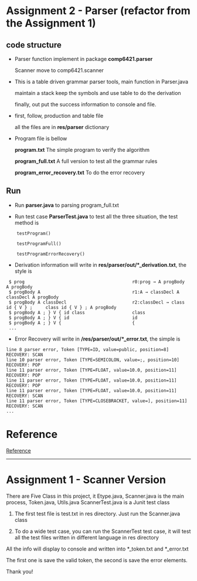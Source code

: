 # Assignment 2 - Parser (refactor from the Assignment 1)

## code structure

* Parser function implement in package **comp6421.parser**

	Scanner move to comp6421.scanner

* This is a table driven grammar parser tools, main function in Parser.java

	maintain a stack keep the symbols and use table to do the derivation

	finally, out put the success information to console and file.

* first, follow, production and table file

	all the files are in **res/parser** dictionary

* Program file is bellow

	**program.txt**	The simple program to verify the algorithm

	**program_full.txt** A full version to test all the grammar rules

	**program_error_recovery.txt**  To do the error recovery

## Run

* Run **parser.java** to parsing program_full.txt
	
* Run test case **ParserTest.java** to test all the three situation, the test method is
	
```
	testProgram()
	
	testProgramFull()
	
	testProgramErrorRecovery()
```

* Derivation information will write in **res/parser/out/*_derivation.txt**, the style is
```
 $ prog                                 		r0:prog → A progBody   				A progBody
 $ progBody A                           		r1:A → classDecl A     				classDecl A progBody
 $ progBody A classDecl                 		r2:classDecl → class id { V } ;		class id { V } ; A progBody
 $ progBody A ; } V { id class          		class
 $ progBody A ; } V { id                		id
 $ progBody A ; } V {                   		{
 ...
```

* Error Recovery will write in **/res/parser/out/*_error.txt**, the simple is
```
line 8 parser error, Token [TYPE=ID, value=public, position=8]                  	RECOVERY: SCAN
line 10 parser error, Token [TYPE=SEMICOLON, value=;, position=10]              	RECOVERY: POP
line 11 parser error, Token [TYPE=FLOAT, value=10.0, position=11]               	RECOVERY: POP
line 11 parser error, Token [TYPE=FLOAT, value=10.0, position=11]               	RECOVERY: POP
line 11 parser error, Token [TYPE=FLOAT, value=10.0, position=11]               	RECOVERY: SCAN
line 11 parser error, Token [TYPE=CLOSEBRACKET, value=], position=11]           	RECOVERY: SCAN
...
```

# Reference
[Reference](http://hackingoff.com/compilers/ll-1-parser-generator)


***
# Assignment 1 - Scanner Version
There are Five Class in this project, it Etype.java, Scanner.java is the main process, Token.java, Utils.java
ScannerTest.java is a Junit test class

1. The first test file is test.txt in res directory. Just run the Scanner.java class

2. To do a wide test case, you can run the ScannerTest test case,
	it will test all the test files written in different language in res directory
	
All the info will display to console and written into *_token.txt and *_error.txt

The first one is save the valid token, the second is save the error elements.


Thank you!

[GITHUB]: https://github.com/JenkinDU/CompilerDesign_Scanner